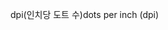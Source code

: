 <span data-ttu-id="92f8b-101">dpi(인치당 도트 수)</span><span class="sxs-lookup"><span data-stu-id="92f8b-101">dots per inch (dpi)</span></span>
